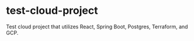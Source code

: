 # test-cloud-project
Test cloud project that utilizes React, Spring Boot, Postgres, Terraform, and GCP.
